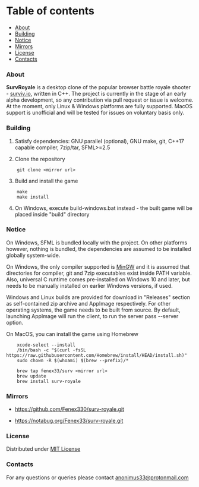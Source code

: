 # Table of contents

* [About](#About)
* [Building](#Building)
* [Notice](#Notice)
* [Mirrors](#Mirrors)
* [License](#License)
* [Contacts](#Contacts)



### About

**SurvRoyale** is a desktop clone of the popular browser battle royale shooter - [surviv.io](https://surviv.io/), written in C++.
The project is currently in the stage of an early alpha development, so any contribution via pull request or issue is welcome.
At the moment, only Linux & Windows platforms are fully supported. MacOS support is unofficial and will be tested for issues
on voluntary basis only.



### Building

1. Satisfy dependencies: GNU parallel (optional), GNU make, git, C++17 capable compiler, 7zip/tar, SFML>=2.5

2. Clone the repository
```
    git clone <mirror url>
```

3. Build and install the game
```
    make
    make install
```

4. On Windows, execute build-windows.bat instead - the built game will be placed inside "build" directory



### Notice

On Windows, SFML is bundled locally with the project. On other platforms however, nothing is bundled,
the dependencies are assumed to be installed globally system-wide.

On Windows, the only compiler supported is [MinGW](https://winlibs.com) and it is assumed that directories for
compiler, git and 7zip executables exist inside PATH variable. Also, universal C runtime comes pre-installed on Windows 10
and later, but needs to be manually installed on earlier Windows versions, if used.

Windows and Linux builds are provided for download in "Releases" section as self-contained zip archive
and AppImage respectively. For other operating systems, the game needs to be built from source.
By default, launching AppImage will run the client, to run the server pass --server option.

On MacOS, you can install the game using Homebrew
```
    xcode-select --install
    /bin/bash -c "$(curl -fsSL https://raw.githubusercontent.com/Homebrew/install/HEAD/install.sh)"
    sudo chown -R $(whoami) $(brew --prefix)/*

    brew tap fenex33/surv <mirror url>
    brew update
    brew install surv-royale
```



### Mirrors

- https://github.com/Fenex330/surv-royale.git

- https://notabug.org/Fenex33/surv-royale.git



### License

Distributed under [MIT License](./LICENSE.txt)



### Contacts

For any questions or queries please contact anonimus33@protonmail.com
